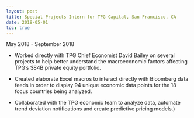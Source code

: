 ```yaml
---
layout: post
title: Special Projects Intern for TPG Capital, San Francisco, CA
date: 2018-05-01
toc: true
---
```

May 2018 - September 2018

- Worked directly with TPG Chief Economist David Bailey on several projects to help better understand the macroeconomic factors affecting TPG’s $84B private equity portfolio. 

- Created elaborate Excel macros to interact directly with Bloomberg data feeds in order to display 94 unique economic data points for the 18 focus countries being analyzed. 

- Collaborated with the TPG economic team to analyze data, automate trend deviation notifications and create predictive pricing models.)
